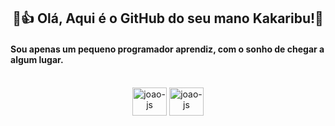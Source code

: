 <h2 align ="center">🐧👍 Olá, Aqui é o GitHub do seu mano Kakaribu!👋</h2>

<h4> Sou apenas um pequeno programador aprendiz, com o sonho de chegar a algum lugar. </h4>

<div style="display: inline_block" align="center"> <br>
<img align ="center" alt="joao-js" height="45" width="55" src="https://cdn.jsdelivr.net/gh/devicons/devicon@latest/icons/javascript/javascript-original.svg">
<img align ="center" alt="joao-js" height="45" width="55" src="https://cdn.jsdelivr.net/gh/devicons/devicon@latest/icons/bootstrap/bootstrap-original.svg">
</div>
<!--
**JoaoPedroB08/JoaoPedroB08** is a ✨ _special_ ✨ repository because its `README.md` (this file) appears on your GitHub profile.

Here are some ideas to get you started:

- 🔭 I’m currently working on ...
- 🌱 I’m currently learning ...
- 👯 I’m looking to collaborate on ...
- 🤔 I’m looking for help with ...
- 💬 Ask me about ...
- 📫 How to reach me: ...
- 😄 Pronouns: ...
- ⚡ Fun fact: ...
-->
